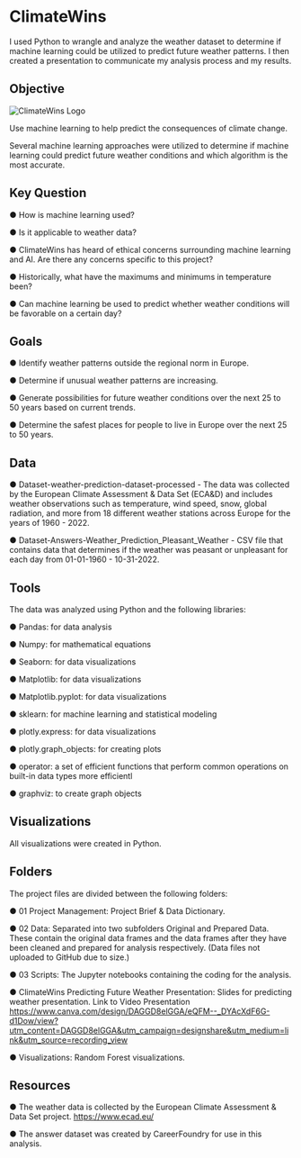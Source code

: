 # ClimateWins
I used Python to wrangle and analyze the weather dataset to determine if machine learning could be utilized to predict future weather patterns. I then created a presentation to communicate my analysis process and my results.

## Objective
![ClimateWins Logo](https://github.com/DawnChism/ClimateWins/assets/157734176/7c5ba9af-a317-4b94-bcda-a4d3b28b5665)

Use machine learning to help predict the consequences of climate change.

Several machine learning approaches were utilized to determine if machine learning could predict future weather conditions and which algorithm is the most accurate.

## Key Question
 ● How is machine learning used? 

 ● Is it applicable to weather data?
 
 ● ClimateWins has heard of ethical concerns surrounding machine learning and AI. Are there any concerns specific to this project?
 
 ● Historically, what have the maximums and minimums in temperature been?
 
 ● Can machine learning be used to predict whether weather conditions will be favorable on a certain day?

## Goals
 ● Identify weather patterns outside the regional norm in Europe.

 ● Determine if unusual weather patterns are increasing.
 
 ● Generate possibilities for future weather conditions over the next 25 to 50 years based on current trends.

 ● Determine the safest places for people to live in Europe over the next 25 to 50 years.

## Data
● Dataset-weather-prediction-dataset-processed - The data was collected by the European Climate Assessment & Data Set (ECA&D) and includes weather observations such as temperature, wind speed, snow, global radiation, and more from 18 different weather stations across Europe for the years of 1960 - 2022. 

● Dataset-Answers-Weather_Prediction_Pleasant_Weather - CSV file that contains data that determines if the weather was peasant or unpleasant for each day from 01-01-1960 - 10-31-2022.

## Tools
The data was analyzed using Python and the following libraries:

● Pandas: for data analysis

● Numpy: for mathematical equations

● Seaborn: for data visualizations

● Matplotlib: for data visualizations

● Matplotlib.pyplot: for data visualizations

● sklearn: for machine learning and statistical modeling

● plotly.express: for data visualizations

● plotly.graph_objects: for creating plots

● operator: a set of efficient functions that perform common operations on built-in data types more efficientl

● graphviz: to create graph objects

## Visualizations
All visualizations were created in Python. 

## Folders
The project files are divided between the following folders:

● 01 Project Management: Project Brief & Data Dictionary.

● 02 Data: Separated into two subfolders Original and Prepared Data. These contain the original data frames and the data frames after they have been cleaned and prepared for analysis respectively. (Data files not uploaded to GitHub due to size.)

● 03 Scripts: The Jupyter notebooks containing the coding for the analysis.

● ClimateWins Predicting Future Weather Presentation: Slides for predicting weather presentation. Link to Video Presentation https://www.canva.com/design/DAGGD8elGGA/eQFM--_DYAcXdF6G-d1Dow/view?utm_content=DAGGD8elGGA&utm_campaign=designshare&utm_medium=link&utm_source=recording_view

● Visualizations: Random Forest visualizations. 

## Resources
● The weather data is collected by the European Climate Assessment & Data Set project. https://www.ecad.eu/

● The answer dataset was created by CareerFoundry for use in this analysis.

